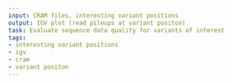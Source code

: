 ```yaml
---
input: CRAM files, interesting variant positions
output: IGV plot (read pileups at variant positon)
task: Evaluate sequence data quality for variants of interest
tags:
- interesting variant positions
- igv
- cram
- variant positon
---
```

